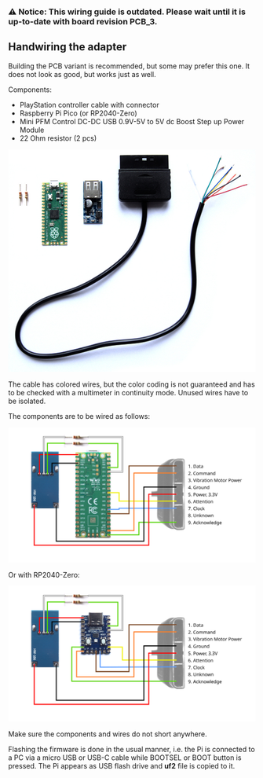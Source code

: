 ### ⚠️ Notice: This wiring guide is outdated. Please wait until it is up-to-date with board revision PCB_3.

## Handwiring the adapter

Building the PCB variant is recommended, but some may prefer this one. It does not look as good, but works just as well.

Components:

* PlayStation controller cable with connector
* Raspberry Pi Pico (or RP2040-Zero)
* Mini PFM Control DC-DC USB 0.9V-5V to 5V dc Boost Step up Power Module
* 22 Ohm resistor (2 pcs)

![Components](media/components.jpg)

The cable has colored wires, but the color coding is not guaranteed and has to be checked with a multimeter in continuity mode. Unused wires have to be isolated.

The components are to be wired as follows:

![Wiring diagram with Pi Pico](media/wiring.svg)

Or with RP2040-Zero:

![Wiring diagram with RP2040-Zero](media/wiring2.svg)

Make sure the components and wires do not short anywhere.

Flashing the firmware is done in the usual manner, i.e. the Pi is connected to a PC via a micro USB or USB-C cable while BOOTSEL or BOOT button is pressed. The Pi appears as USB flash drive and **uf2** file is copied to it.
